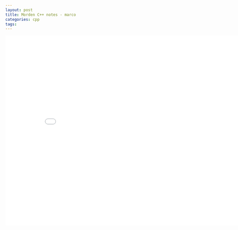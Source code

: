 ```yaml
---
layout: post
title: Morden C++ notes - marco
categories: cpp 
tags:
---
```


<center><embed src="/pdfs/posts/Morden cpp note — macro.pdf" width="850" height="600"></center>
